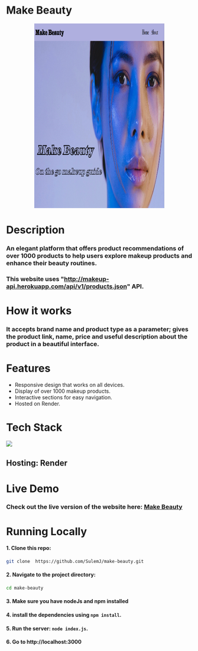 # Make Beauty 

<div align="center"> <img  src="./public/pics/makeup.png" style="width:70%; height:500px;" alt="Responsive image"></div>

# Description

 ### An elegant platform that offers product recommendations of over 1000 products to help users explore makeup products and enhance their beauty routines. 
 ### This website uses "http://makeup-api.herokuapp.com/api/v1/products.json" API.


# How it works

### It accepts brand name and product type as a parameter; gives the product link, name, price and useful description about the product in a beautiful interface.


# Features

- Responsive design that works on all devices.
- Display of over 1000 makeup products.
- Interactive sections for easy navigation.
- Hosted on Render.



# Tech Stack

<a href="https://skillicons.dev">
   <img src="https://skillicons.dev/icons?i=ejs,bootstrap,css,js,nodejs,npm" />
</a>


## **Hosting**: Render
  

# Live Demo

### Check out the live version of the website here: <a href="https://make-beauty-316z.onrender.com/" > Make Beauty </a> 

# Running Locally

#### 1. Clone this repo:

```bash
git clone  https://github.com/SulemJ/make-beauty.git
```
#### 2. Navigate to the project directory:

```bash
cd make-beauty
```
#### 3. Make sure you have nodeJs and npm installed

#### 4. install the dependencies using `npm install`.

#### 5. Run the server: `node index.js`.

#### 6. Go to http://localhost:3000
